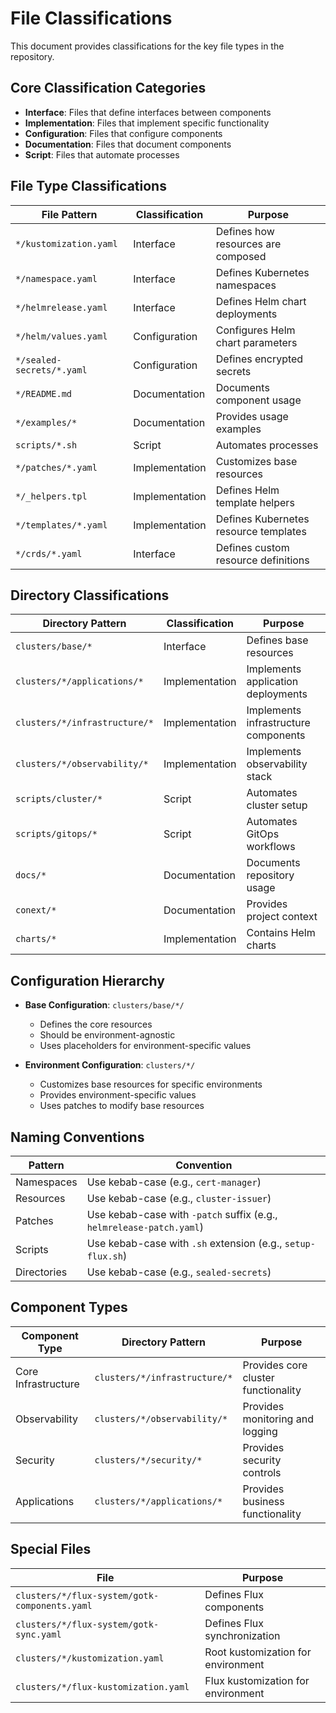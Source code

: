 # File Classifications

This document provides classifications for the key file types in the repository.

## Core Classification Categories

- **Interface**: Files that define interfaces between components
- **Implementation**: Files that implement specific functionality
- **Configuration**: Files that configure components
- **Documentation**: Files that document components
- **Script**: Files that automate processes

## File Type Classifications

| File Pattern | Classification | Purpose |
|--------------|---------------|---------|
| `*/kustomization.yaml` | Interface | Defines how resources are composed |
| `*/namespace.yaml` | Interface | Defines Kubernetes namespaces |
| `*/helmrelease.yaml` | Interface | Defines Helm chart deployments |
| `*/helm/values.yaml` | Configuration | Configures Helm chart parameters |
| `*/sealed-secrets/*.yaml` | Configuration | Defines encrypted secrets |
| `*/README.md` | Documentation | Documents component usage |
| `*/examples/*` | Documentation | Provides usage examples |
| `scripts/*.sh` | Script | Automates processes |
| `*/patches/*.yaml` | Implementation | Customizes base resources |
| `*/_helpers.tpl` | Implementation | Defines Helm template helpers |
| `*/templates/*.yaml` | Implementation | Defines Kubernetes resource templates |
| `*/crds/*.yaml` | Interface | Defines custom resource definitions |

## Directory Classifications

| Directory Pattern | Classification | Purpose |
|-------------------|---------------|---------|
| `clusters/base/*` | Interface | Defines base resources |
| `clusters/*/applications/*` | Implementation | Implements application deployments |
| `clusters/*/infrastructure/*` | Implementation | Implements infrastructure components |
| `clusters/*/observability/*` | Implementation | Implements observability stack |
| `scripts/cluster/*` | Script | Automates cluster setup |
| `scripts/gitops/*` | Script | Automates GitOps workflows |
| `docs/*` | Documentation | Documents repository usage |
| `conext/*` | Documentation | Provides project context |
| `charts/*` | Implementation | Contains Helm charts |

## Configuration Hierarchy

- **Base Configuration**: `clusters/base/*/`
  - Defines the core resources
  - Should be environment-agnostic
  - Uses placeholders for environment-specific values

- **Environment Configuration**: `clusters/*/`
  - Customizes base resources for specific environments
  - Provides environment-specific values
  - Uses patches to modify base resources

## Naming Conventions

| Pattern | Convention |
|---------|------------|
| Namespaces | Use kebab-case (e.g., `cert-manager`) |
| Resources | Use kebab-case (e.g., `cluster-issuer`) |
| Patches | Use kebab-case with `-patch` suffix (e.g., `helmrelease-patch.yaml`) |
| Scripts | Use kebab-case with `.sh` extension (e.g., `setup-flux.sh`) |
| Directories | Use kebab-case (e.g., `sealed-secrets`) |

## Component Types

| Component Type | Directory Pattern | Purpose |
|----------------|------------------|---------|
| Core Infrastructure | `clusters/*/infrastructure/*` | Provides core cluster functionality |
| Observability | `clusters/*/observability/*` | Provides monitoring and logging |
| Security | `clusters/*/security/*` | Provides security controls |
| Applications | `clusters/*/applications/*` | Provides business functionality |

## Special Files

| File | Purpose |
|------|---------|
| `clusters/*/flux-system/gotk-components.yaml` | Defines Flux components |
| `clusters/*/flux-system/gotk-sync.yaml` | Defines Flux synchronization |
| `clusters/*/kustomization.yaml` | Root kustomization for environment |
| `clusters/*/flux-kustomization.yaml` | Flux kustomization for environment |